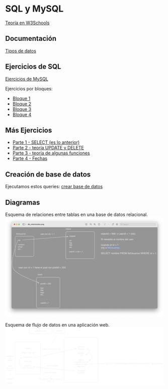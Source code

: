 # SQL y MySQL

[Teoría en W3Schools](https://www.w3schools.com/sql/)

## Documentación

[Tipos de datos](https://dev.mysql.com/doc/refman/8.0/en/data-types.html)

## Ejercicios de SQL

[Ejercicios de MySQL](https://parzibyte.me/blog/2018/02/06/ejercicios-resueltos-consultas-sql-mysql/amp/)

Ejercicios por bloques:

- [Bloque 1](1.bloque1.sql)
- [Bloque 2](2.bloque2.sql)
- [Bloque 3](3.bloque3.sql)
- [Bloque 4](4.bloque4.sql)

## Más Ejercicios

- [Parte 1 - SELECT (es lo anterior)](https://parzibyte.me/blog/2018/02/06/ejercicios-resueltos-consultas-sql-mysql/)
- [Parte 2 - teoría UPDATE y DELETE](https://parzibyte.me/blog/2018/02/12/ejercicios-mysql-cadena-update-delete/)
- [Parte 3 - teoría de algunas funciones](https://parzibyte.me/blog/2018/02/23/mas-ejercicios-resueltos-mysql-combinando-funciones/)
- [Parte 4 - Fechas](https://parzibyte.me/blog/2020/12/28/ejercicios-resueltos-mysql-4/)

## Creación de base de datos

Ejecutamos estos queries: [crear base de datos](0.crear_db.sql)

## Diagramas
Esquema de relaciones entre tablas en una base de datos relacional.
![Base de datos relacionales](./db_relacionales.png)

Esquema de flujo de datos en una aplicación web.
![Front y back end con db](./front_y_back.png)